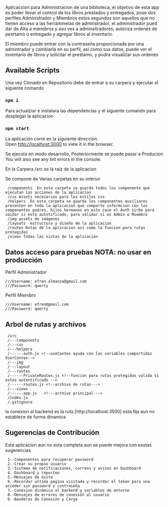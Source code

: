 Aplicaccion para Administracion de una biblioteca, el objetivo de esta app es poder llevar el control de los libros prestados y entregados, pose dos perfiles Administrador y Miembros estos segundos son aquellos que no tienen acceso a las herraminetas de adminstrador, el administrador pued dar de Alta a miembros y asu ves a adminsitradores, autoriza ordenes de pesrtamo o entregado y agregar libros al inventario.

El miembro puede entrar con la contraseña proporcionada por una admintrador y cambiarla en su perfil, asi como sus datos, puede ver el inventario de libros y solicitar el prestamo, y podra visualizar sus ordenes

## Available Scripts

Una vez Clonado en Repositorio debe de entrar a su carpera y ejecutar el siguente comando

### `npm i`

Para actualziar e instalara las dependencias y el siguente comando para desplegar la aplicacion

### `npm start`

La aplicación corre en la siguiente dirección.<br />
Open [http://localhost:3000](http://localhost:3000) to view it in the browser.

Se ejecuta en modo desarrollo, Posteriormente se puede pasar a Producion<br />
You will also see any lint errors in the console.

En la Carpera /src es la raíz de la aplicacion

Se compone de Varias carpetas en su interior
```
 /components  En esta carpeta se guarda todos los compenente que ejecutan las acciones de la aplicacion
 /css Assets necesarios para los estilos css
 /helpers  En esta carpeta se guarda los componentes auxiliares presenten en toda la aplicacion que comparte informcion con los compenentes padres, hijos hermanos en este caso el Auth sirbe para vaidar si esta autntificado, para validar si es Admin o Miembro
 /img assets de imágenes
 /layouts  estructura y diseño de la aplicacion
 /routes Rutas de la aplicacion asi como la funcion para rutas protegidas
 /views Todas las vistas de la aplicación
```
## Datos acceso para pruebas NOTA: no usar en producción

Perfil Administrador
```
///Username: efren.almanza@gmail.com
///Password: qwerty
```
Perfil Miembro

```
///Username: efren@gmail.com
///Password: qwerty
```

## Arbol de rutas y archivos
```
 /src
 /---components
 /---css
 /---helpers
 /------auth.js <!--useContex ayuda con las variables compartidas UserContex-->
 /---img
 /---layout
 /---routes
 /------PrivateRoutes.js <!--funcion para rutas protegidas valida si estas autentificado -->
 /------routes.js <!--archivo de rutas--->
 /---views
 /------app.js   <!---archivo principal--->
 /index.js
 /.gitignore

```
 la conexion al backend es la ruta [http://localhost:3500] esta fija aun no establece de forma dinamica


 ## Sugerencias de Contribución

 Esta aplicacion aun no esta completa aun se puede mejora con esstas sugerencias

```
 1.-Componentes para recuperar password
 2.-Crear su propio usuario
 3.-Sistema de notificaciones, correos y avisos en Dashboard
 4.-Dashboard y reporteo
 5.-Mensajes de éxito
 6.-Recordar ultima pagina visitada y recordar el token para una acceder sin password y contraseña
 7.-Conexion dinámica al backend y variables de entorno
 8.-Mensajes de errores de conexión al usuario
 9.-Banderas de Conexión y Carga
```

